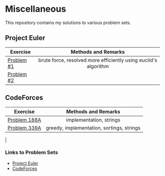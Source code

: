 # Miscellaneous
This repository contains my solutions to various problem sets.

## Project Euler
|  Exercise | Methods and Remarks|
| ------------- |:-------------:| 
|   <a href="https://projecteuler.net/problem=1">Problem #1</a>       |  brute force, resolved more efficiently using euclid's algorithm |
|     <a href="https://projecteuler.net/problem=2">Problem #2</a>            |  |   

## CodeForces
|  Exercise | Methods and Remarks|
| ------------- |:-------------:| 
|   <a href="http://codeforces.com/problemset/problem/118/A">Problem 188A</a>       |  implementation, strings |
|     <a href="http://codeforces.com/problemset/problem/339/A">Problem 339A</a>            |  greedy, implementation, sortings, strings
  |   


### Links to Problem Sets
* [Project Euler](https://projecteuler.net/archives)
* [CodeForces](http://codeforces.com/problemset)
